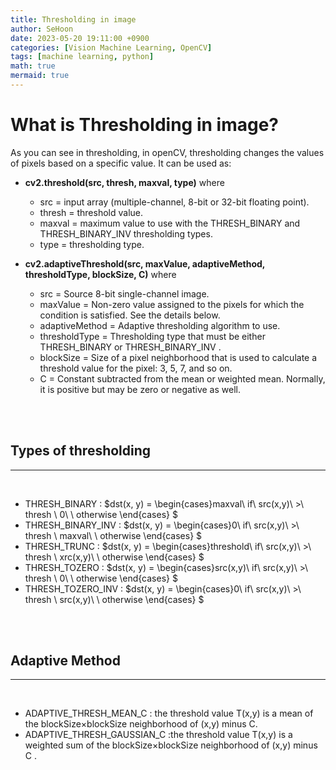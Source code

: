 ```yaml
---
title: Thresholding in image
author: SeHoon
date: 2023-05-20 19:11:00 +0900
categories: [Vision Machine Learning, OpenCV]
tags: [machine learning, python]
math: true
mermaid: true
---
```


# What is Thresholding in image?
As you can see in thresholding, in openCV, thresholding changes the values of pixels based on a specific value. It can be used as:<br>
+ **cv2.threshold(src, thresh, maxval, type)** where<br>
    + src = input array (multiple-channel, 8-bit or 32-bit floating point).
    + thresh = threshold value.
    + maxval = maximum value to use with the THRESH_BINARY and THRESH_BINARY_INV thresholding types.
    + type = thresholding type.

+ **cv2.adaptiveThreshold(src, maxValue, adaptiveMethod, thresholdType, blockSize, C)** where<br>
    + src = Source 8-bit single-channel image.
    + maxValue = Non-zero value assigned to the pixels for which the condition is satisfied. See the details below.
    + adaptiveMethod = Adaptive thresholding algorithm to use.
    + thresholdType = Thresholding type that must be either THRESH_BINARY or THRESH_BINARY_INV .
    + blockSize = Size of a pixel neighborhood that is used to calculate a threshold value for the pixel: 3, 5, 7, and so on.
    + C = Constant subtracted from the mean or weighted mean. Normally, it is positive but may be zero or negative as well.

<br><br>

## Types of thresholding
---
<br>

+ THRESH_BINARY : $dst(x, y) = \begin{cases}maxval\ if\ src(x,y)\ >\ thresh \\ 0\ \ otherwise \end{cases} $
+ THRESH_BINARY_INV : $dst(x, y) = \begin{cases}0\ if\ src(x,y)\ >\ thresh \\ maxval\ \ otherwise \end{cases} $
+ THRESH_TRUNC : $dst(x, y) = \begin{cases}threshold\ if\ src(x,y)\ >\ thresh \\ xrc(x,y)\ \ otherwise \end{cases} $
+ THRESH_TOZERO : $dst(x, y) = \begin{cases}src(x,y)\ if\ src(x,y)\ >\ thresh \\ 0\ \ otherwise \end{cases} $
+ THRESH_TOZERO_INV : $dst(x, y) = \begin{cases}0\ if\ src(x,y)\ >\ thresh \\ src(x,y)\ \ otherwise \end{cases} $

<br><br>

## Adaptive Method
---
<br>

+ ADAPTIVE_THRESH_MEAN_C : the threshold value T(x,y) is a mean of the blockSize×blockSize neighborhood of (x,y) minus C.
+ ADAPTIVE_THRESH_GAUSSIAN_C :the threshold value T(x,y) is a weighted sum of the blockSize×blockSize neighborhood of (x,y) minus C . 
